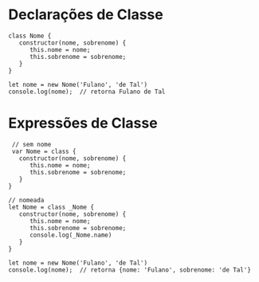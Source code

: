 # Declarações de Classe

    class Nome {
       constructor(nome, sobrenome) {
          this.nome = nome;
          this.sobrenome = sobrenome;
       }
    }
    
    let nome = new Nome('Fulano', 'de Tal')
    console.log(nome);  // retorna Fulano de Tal
    
# Expressões de Classe

     // sem nome
     var Nome = class {
       constructor(nome, sobrenome) {
          this.nome = nome;
          this.sobrenome = sobrenome;
       }
    }

    // nomeada
    let Nome = class _Nome {
       constructor(nome, sobrenome) {
          this.nome = nome;
          this.sobrenome = sobrenome;
          console.log(_Nome.name)
       }
    }
    
    let nome = new Nome('Fulano', 'de Tal')
    console.log(nome);  // retorna {nome: 'Fulano', sobrenome: 'de Tal'}
